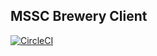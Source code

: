 ## MSSC Brewery Client 

[![CircleCI](https://dl.circleci.com/status-badge/img/gh/azubikeenu/spring_microservices/tree/master.svg?style=svg)](https://dl.circleci.com/status-badge/redirect/gh/azubikeenu/spring_microservices/tree/master)